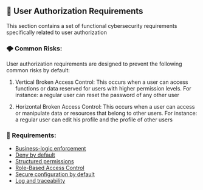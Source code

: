 ## 🔑 User Authorization Requirements

This section contains a set of functional cybersecurity requirements specifically related to user authorization

### 🌩 Common Risks:

User authorization requirements are designed to prevent the following common risks by default:

1. Vertical Broken Access Control: This occurs when a user can access functions or data reserved for users with higher permission levels. For instance: a regular user can reset the password of any other user 

2. Horizontal Broken Access Control: This occurs when a user can access or manipulate data or resources that belong to other users. For instance: a regular user can edit his profile and the profile of other users 


### 📌 Requirements:
- [Business-logic enforcement](FR-APP-AUZ-001.md)
- [Deny by default](FR-APP-AUZ-002.md)
- [Structured permissions](FR-APP-AUZ-003.md)
- [Role-Based Access Control](FR-APP-AUZ-004.md)
- [Secure configuration by default](FR-APP-AUZ-005.md)
- [Log and traceability](FR-APP-AUZ-006.md)

